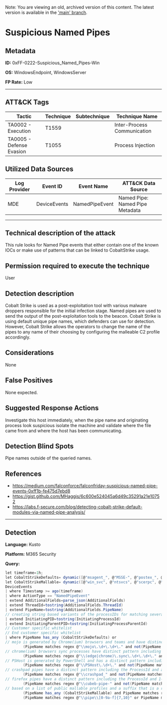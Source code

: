 Note: You are viewing an old, archived version of this content. The latest version is available in the ['main' branch](https://github.com/FalconForceTeam/FalconFriday/blob/main/0xFF-0222-Suspicious_Named_Pipes-Win.md).

# Suspicious Named Pipes

## Metadata
**ID:** 0xFF-0222-Suspicious_Named_Pipes-Win

**OS:** WindowsEndpoint, WindowsServer

**FP Rate:** Low

---

## ATT&CK Tags

| Tactic | Technique | Subtechnique | Technique Name |
|---|---|---| --- |
| TA0002 - Execution | T1559 |  | Inter-Process Communication|
| TA0005 - Defense Evasion | T1055 |  | Process Injection|

## Utilized Data Sources

| Log Provider | Event ID | Event Name | ATT&CK Data Source |
|---------|---------|----------|---------|
|MDE|DeviceEvents|NamedPipeEvent| Named Pipe: Named Pipe Metadata |
---

## Technical description of the attack
​This rule looks for Named Pipe events that either contain one of the known IOCs or make use of patterns that can be linked to CobaltStrike usage.

## Permission required to execute the technique
User

## Detection description
Cobalt Strike is used as a post-exploitation tool with various malware droppers responsible for the initial infection stage. Named pipes are used to send the output of the post-exploitation tools to the beacon. Cobalt Strike is using default unique pipe names, which defenders can use for detection. However, Cobalt Strike allows the operators to change the name of the pipes to any name of their choosing by configuring the malleable C2 profile accordingly.

## Considerations
None

## False Positives
None expected.

## Suggested Response Actions
Investigate this host immediately, when the pipe name and originating process look suspicious isolate the machine and validate where the file came from and where the host has been communicating.

## Detection Blind Spots
Pipe names outside of the queried names.

## References
* https://medium.com/falconforce/falconfriday-suspicious-named-pipe-events-0xff1b-fe475d7ebd8
* https://gist.github.com/MHaggis/6c600e524045a6d49c35291a21e10752
* https://labs.f-secure.com/blog/detecting-cobalt-strike-default-modules-via-named-pipe-analysis/

---

## Detection

**Language:** Kusto

**Platform:** M365 Security

**Query:**
```C#
let timeframe=1h;
let CobaltStrikeDefaults= dynamic([@"msagent_", @"MSSE-", @"postex_", @"status_", @"mypipe-f", @"mypipe-h",@"ntsvcs_",@"scerpc_", @"mojo.5688.8052."]);
let CobaltStrikeMallable= dynamic([@"win_svc", @"ntsvcs", @"scerpc", @"status_", @"SearchTextHarvester", @"DserNamePipe",@"wkssvc_",@"scerpc_", @"spoolss_",@"CatalogChangeListener",@"fullduplex_",@"demoagent_",@"PGMessagePipe",@"MsFteWds",@"postex_ssh_",@"windows.update.manager",@"\f4c3",@"\f53f",@"halfduplex_"]);
DeviceEvents
| where Timestamp >= ago(timeframe)
| where ActionType == "NamedPipeEvent"
| extend AdditionalFields=parse_json(AdditionalFields)
| extend ThreadId=tostring(AdditionalFields.ThreadId)
| extend PipeName=tostring(AdditionalFields.PipeName)
// creating string based variants of the processIDs for matching several times later
| extend InitiatingPID=tostring(InitiatingProcessId)
| extend InitiatingParentPID=tostring(InitiatingProcessParentId)
// Customer specific whitelist
// End customer specific whitelist
| where PipeName has_any (CobaltStrikeDefaults) or
// mojo is generated by Chrome(ium) browsers and teams and have distinct pattern including the (parent)ProcessId and ThreadId plus a random character string, CobaltStrike generates hex
        (PipeName matches regex @"\\mojo\.\d+\.\d+\." and not(PipeName matches regex @"\\mojo\.\d+\.\d+\.\d+$" or PipeName has InitiatingPID or PipeName has InitiatingParentPID or PipeName has ThreadId)) or
// chrome(ium) browsers sync processes have distinct pattern including the (parent)ProcessId and ThreadId plus a random character string, CobaltStrike generates hex
        (PipeName matches regex @"\\(edge|chrome)\.sync\.\d+\.\d+\." and not(PipeName matches regex @"\\(edge|chrome|edge\.sync|chrome\.sync)\.\d+\.\d+\.\d+$" or PipeName has InitiatingPID or PipeName has InitiatingParentPID or PipeName has ThreadId)) or
// PSHost is generated by PowerShell and has a distinct pattern including the (parent)ProcessId
        (PipeName matches regex @"\\PSHost\.\d+\." and not(PipeName matches regex @"\\PSHost\.\d+\.\d+\." or PipeName has InitiatingPID or PipeName has InitiatingParentPID)) or
// crashpad pipes have a distinct pattern including the ProcessId and a string of upper case characters
        (PipeName matches regex @"\\crashpad_" and not(PipeName matches regex @"\\crashpad_\d+_[A-Z]+" or PipeName has InitiatingPID or PipeName has InitiatingParentPID)) or
// firefox pipes have a distinct pattern including the ProcessId and 1-3 digits which are sequential for each new pipe
        (PipeName matches regex @"\\cubeb-pipe-" and not(PipeName matches regex @"\\cubeb-pipe-\d+_[0-9]{1-3}+" or PipeName has InitiatingPID)) or
// based on a list of public mallable profiles and a suffix that is a random HEX string
        (PipeName has_any (CobaltStrikeMallable) and PipeName matches regex @"[a-fA-F0-9]{2,10}$") or
        (PipeName matches regex @"\\pipe\\[0-9a-f]{7,10}" or PipeName matches regex @"\\pipe\\[0-9a-f]{8}")
```
